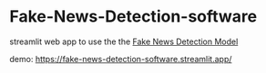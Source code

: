 # Fake-News-Detection-software

 streamlit web app to use the the [Fake News Detection Model](https://github.com/karimHemina/fake-news-detection-logistic-regression)

demo: https://fake-news-detection-software.streamlit.app/
